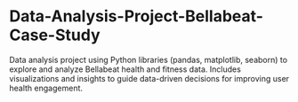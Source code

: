 # Data-Analysis-Project-Bellabeat-Case-Study
Data analysis project using Python libraries (pandas, matplotlib, seaborn) to explore and analyze Bellabeat health and fitness data. Includes visualizations and insights to guide data-driven decisions for improving user health engagement.
